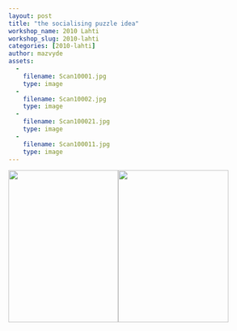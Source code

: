 ```yaml
---
layout: post
title: "the socialising puzzle idea"
workshop_name: 2010 Lahti
workshop_slug: 2010-lahti
categories: [2010-lahti]
author: mazvyde 
assets:
  -
    filename: Scan10001.jpg
    type: image
  -
    filename: Scan10002.jpg
    type: image
  -
    filename: Scan100021.jpg
    type: image
  -
    filename: Scan100011.jpg
    type: image
---
```

<a href="http://workshops.nodebox.net/2010/wp-content/uploads/Scan100021.jpg"><img src="http://workshops.nodebox.net/2010/wp-content/uploads/Scan100021-217x300.jpg" alt="" title="file" width="217" height="300" class="alignnone size-medium wp-image-220" /></a><a href="http://workshops.nodebox.net/2010/wp-content/uploads/Scan100011.jpg"><img src="http://workshops.nodebox.net/2010/wp-content/uploads/Scan100011-218x300.jpg" alt="" title="Scan10001" width="218" height="300" class="alignnone size-medium wp-image-221" /></a>

